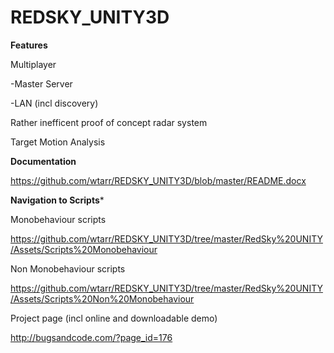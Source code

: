 REDSKY_UNITY3D
==============

****Features****

Multiplayer

-Master Server

-LAN (incl discovery)


Rather inefficent proof of concept radar system

Target Motion Analysis


****Documentation****

https://github.com/wtarr/REDSKY_UNITY3D/blob/master/README.docx

****Navigation to Scripts*****

Monobehaviour scripts

https://github.com/wtarr/REDSKY_UNITY3D/tree/master/RedSky%20UNITY/Assets/Scripts%20Monobehaviour

Non Monobehaviour scripts

https://github.com/wtarr/REDSKY_UNITY3D/tree/master/RedSky%20UNITY/Assets/Scripts%20Non%20Monobehaviour

Project page (incl online and downloadable demo)

http://bugsandcode.com/?page_id=176


